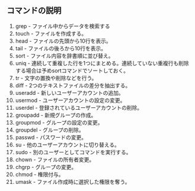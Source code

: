 ## コマンドの説明

1. grep - ファイル中からデータを検索する
1. touch - ファイルを作成する。
1. head - ファイルの先頭から10行を表示。
1. tail - ファイルの後ろから10行を表示。
1. sort - ファイル内容を辞書順に並び替え。
1. uniq - 連続して重複した行を1つにまとめる。連続していない重複行も削除する場合は予めsortコマンドでソートしておく。
1. tr - 文字の置換や削除などを行う。
1. diff - 2つのテキストファイルの差分を抽出する。
1. useradd - 新しいユーザーアカウントの追加。
1. usermod - ユーザーアカウントの設定の変更。
1. userdel - 登録されているユーザーアカウントの削除。
1. groupadd - 新規グループの作成。
1. groupmod - グループの設定の変更。
1. groupdel - グループの削除。
1. passwd - パスワードの変更。
1. su - 他のユーザーアカウントに切り替える。
1. sudo - 別のユーザーとしてコマンドを実行する。
1. chown - ファイルの所有者変更。
1. chgrp - グループの変更。
1. chmod - 権限付与。
1. umask - ファイル作成時に選択した権限を奪う。
